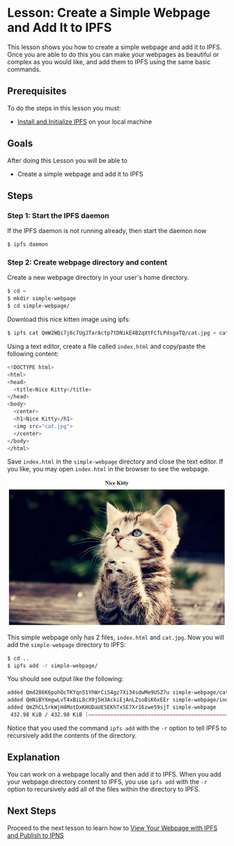 # Lesson: Create a Simple Webpage and Add It to IPFS

This lesson shows you how to create a simple webpage and add it to IPFS. Once you are able to do this you can make your webpages as beautiful or complex as you would like, and add them to IPFS using the same basic commands.

## Prerequisites
To do the steps in this lesson you must:
* [Install and Initialize IPFS](/install-ipfs/README.md) on your local machine

## Goals

After doing this Lesson you will be able to
* Create a simple webpage and add it to IPFS

## Steps

### Step 1: Start the IPFS daemon

If the IPFS daemon is not running already, then start the daemon now

```sh
$ ipfs daemon
```

### Step 2: Create webpage directory and content

Create a new webpage directory in your user's home directory.

```sh
$ cd ~
$ mkdir simple-webpage
$ cd simple-webpage/
```

Download this nice kitten image using ipfs:
```sh
$ ipfs cat QmW2WQi7j6c7UgJTarActp7tDNikE4B2qXtFCfLPdsgaTQ/cat.jpg > cat.jpg
```

Using a text editor, create a file called `index.html` and copy/paste the following content:

```sh
<!DOCTYPE html>
<html>
<head>
  <title>Nice Kitty</title>
</head>
<body>
  <center>
  <h1>Nice Kitty</h1>
  <img src="cat.jpg">
  </center>
</body>
</html>
```

Save `index.html` in the `simple-webpage` directory and close the text editor. If you like, you may open `index.html` in the browser to see the webpage.

<img src="webpage4.png">

This simple webpage only has 2 files, `index.html` and `cat.jpg`. Now you will add the `simple-webpage` directory to IPFS:

```sh
$ cd ..
$ ipfs add -r simple-webpage/
```

You should see output like the following:

```sh
added Qmd286K6pohQcTKYqnS1YhWrCiS4gz7Xi34sdwMe9USZ7u simple-webpage/cat.jpg
added QmNiBYXmgwLvT4xBiL8cX9j5H3AckiEjAnLZsoBiK6xEEr simple-webpage/index.html
added QmZhCL5rkWjH4MotDxKHUDaUESEKhTxSE7Xr16zwe59sjT simple-webpage
 432.98 KiB / 432.98 KiB [=============================================] 100.00%
```

Notice that you used the command `ipfs add` with the `-r` option to tell IPFS to recursively add the contents of the directory.

## Explanation

You can work on a webpage locally and then add it to IPFS. When you add your webpage directory content to IPFS, you use `ipfs add` with the `-r` option to recursively add all of the files within the directory to IPFS.

## Next Steps

Proceed to the next lesson to learn how to [View Your Webpage with IPFS and Publish to IPNS](/publishing-changes/lessons/view-and-publish.md)
